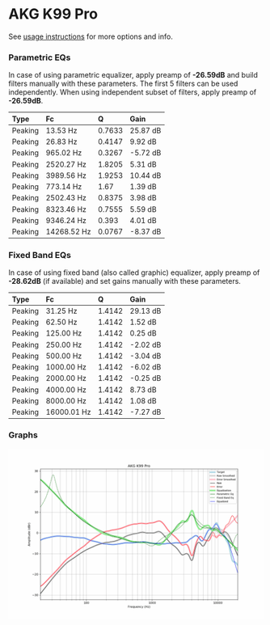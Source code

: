 # AKG K99 Pro
See [usage instructions](https://github.com/jaakkopasanen/AutoEq#usage) for more options and info.

### Parametric EQs
In case of using parametric equalizer, apply preamp of **-26.59dB** and build filters manually
with these parameters. The first 5 filters can be used independently.
When using independent subset of filters, apply preamp of **-26.59dB**.

| Type    | Fc          |      Q | Gain     |
|:--------|:------------|:-------|:---------|
| Peaking | 13.53 Hz    | 0.7633 | 25.87 dB |
| Peaking | 26.83 Hz    | 0.4147 | 9.92 dB  |
| Peaking | 965.02 Hz   | 0.3267 | -5.72 dB |
| Peaking | 2520.27 Hz  | 1.8205 | 5.31 dB  |
| Peaking | 3989.56 Hz  | 1.9253 | 10.44 dB |
| Peaking | 773.14 Hz   | 1.67   | 1.39 dB  |
| Peaking | 2502.43 Hz  | 0.8375 | 3.98 dB  |
| Peaking | 8323.46 Hz  | 0.7555 | 5.59 dB  |
| Peaking | 9346.24 Hz  | 0.393  | 4.01 dB  |
| Peaking | 14268.52 Hz | 0.0767 | -8.37 dB |

### Fixed Band EQs
In case of using fixed band (also called graphic) equalizer, apply preamp of **-28.62dB**
(if available) and set gains manually with these parameters.

| Type    | Fc          |      Q | Gain     |
|:--------|:------------|:-------|:---------|
| Peaking | 31.25 Hz    | 1.4142 | 29.13 dB |
| Peaking | 62.50 Hz    | 1.4142 | 1.52 dB  |
| Peaking | 125.00 Hz   | 1.4142 | 0.25 dB  |
| Peaking | 250.00 Hz   | 1.4142 | -2.02 dB |
| Peaking | 500.00 Hz   | 1.4142 | -3.04 dB |
| Peaking | 1000.00 Hz  | 1.4142 | -6.02 dB |
| Peaking | 2000.00 Hz  | 1.4142 | -0.25 dB |
| Peaking | 4000.00 Hz  | 1.4142 | 8.73 dB  |
| Peaking | 8000.00 Hz  | 1.4142 | 1.08 dB  |
| Peaking | 16000.01 Hz | 1.4142 | -7.27 dB |

### Graphs
![](./AKG%20K99%20Pro.png)